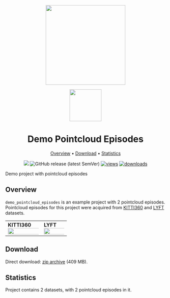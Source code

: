 <div align="center" markdown> 

<img src="https://i.imgur.com/UdBujFN.png" width="250" /> <br>

<img src="https://user-images.githubusercontent.com/48913536/171741159-db1fcbb1-9f32-49ca-b9cd-e8eee12e81df.png" width="100"/> 

# Demo Pointcloud Episodes  

<p align="center">

  <a href="#overview">Overview</a> •
  <a href="#download">Download</a> •
  <a href="#statistics">Statistics</a>
</p>

[![](https://img.shields.io/badge/slack-chat-green.svg?logo=slack)](https://supervise.ly/slack)
![GitHub release (latest SemVer)](https://img.shields.io/github/v/release/supervisely-ecosystem/demo-poinctloud-episodes)
[![views](https://app.supervise.ly/img/badges/views/supervisely-ecosystem/demo-poinctloud-episodes.png)](https://supervise.ly) 
[![downloads](https://app.supervise.ly/img/badges/downloads/supervisely-ecosystem/demo-poinctloud-episodes.png)](https://supervise.ly)

</div>

Demo project with pointcloud episodes

## Overview 

`demo_pointcloud_episodes` is an example project with 2 pointcloud episodes. 
Pointcloud episodes for this project were acquired from [KITTI360](http://www.cvlibs.net/datasets/kitti-360/) and [LYFT](https://level-5.global/data/) datasets.

<div>
  <table>
    <tr style="width: 100%">
      <td>
        <b>KITTI360</b>
        <img src="https://user-images.githubusercontent.com/48913536/171741182-a9790494-b589-42f2-b131-7f409462d931.png" style="width:150%;"/>
      </td>
      <td>
        <b>LYFT</b>
        <img src="https://user-images.githubusercontent.com/48913536/171741176-c71fc693-c11f-49fa-912e-609d2b6ba7ff.png" style="width:150%;"/>
      </td>
    </tr>
  </table>
</div>

## Download

Direct download: [zip archive](https://github.com/supervisely-ecosystem/demo-poinctloud-episodes/releases/download/v0.0.1/demo_pointcloud_episodes.zip) (409 MB).

## Statistics

Project contains 2 datasets, with 2 pointcloud episodes in it.
